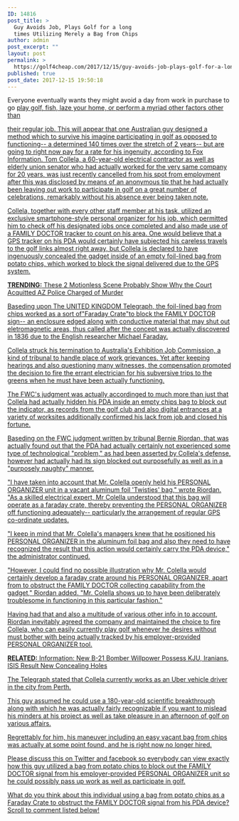 ```yaml
---
ID: 14816
post_title: >
  Guy Avoids Job, Plays Golf for a long
  times Utilizing Merely a Bag from Chips
author: admin
post_excerpt: ""
layout: post
permalink: >
  https://golf4cheap.com/2017/12/15/guy-avoids-job-plays-golf-for-a-long-times-utilizing-merely-a-bag-from-chips/
published: true
post_date: 2017-12-15 19:50:18
---
```

<div itemprop="text">
<p>Everyone eventually wants they might avoid a day from work in purchase to go <a href="https://conservativetribune.com/obama-hits-333-first-president/" rel="noopener" target="_blank"> play golf, fish, laze your home, or perform a myriad other factors other than<p>their regular job. This will appear that one Australian guy designed a method which to survive his imagine participating in golf as opposed to functioning-- a determined 140 times over the stretch of 2 years-- but are going to right now pay for a rate for his ingenuity, according to <a href="http://www.foxnews.com/food-drink/2017/11/30/man-who-used-potato-chip-bag-to-skip-work-for-years-has-been-fired.html" rel="noopener" target="_blank"> Fox Information. Tom Collela, a 60-year-old electrical contractor as well as elderly union senator who had actually worked for the very same company for 20 years, was just recently cancelled from his spot from employment after this was disclosed by means of an anonymous tip that he had actually been leaving out work to participate in golf on a great number of celebrations, remarkably without his absence ever being taken note.</p>

<div>
<p> </p>
</div>

<p>Collela, together with every other staff member at his task, utilized an exclusive smartphone-style personal organizer for his job, which permitted him to check off his designated jobs once completed and also made use of a <a href="https://conservativetribune.com/girl-doc-being-tracked/" rel="noopener" target="_blank"> FAMILY DOCTOR tracker to count on his area. One would believe that a GPS tracker on his PDA would certainly have subjected his careless travels to the golf links almost right away, but Collela is declared to have ingenuously concealed the gadget inside of an empty foil-lined bag from potato chips, which worked to block the signal delivered due to the GPS system.</p>

<p><strong>TRENDING:</strong> These 2 Motionless Scene Probably Show Why the Court Acquitted AZ Police Charged of Murder</p>

<p>Baseding upon <a href="http://www.telegraph.co.uk/news/2017/11/27/australian-sacked-skipping-work-using-crisp-packet-hide-whereabouts/" rel="noopener" target="_blank"> The UNITED KINGDOM Telegraph, the foil-lined bag from chips worked as a sort of"Faraday Crate"to block the FAMILY DOCTOR sign-- an enclosure edged along with conductive material that may shut out eletromagnetic areas, thus called after the concept was actually discovered in 1836 due to the English researcher Michael Faraday.</p>

<p>Collela struck his termination to Australia's Exhibition Job Commission, a kind of tribunal to handle place of work grievances. Yet after keeping hearings and also questioning many witnesses, the compensation promoted the decision to fire the errant electrician for his subversive trips to the greens when he must have been actually functioning.</p>

<div>
<p> </p>
</div>

<p>The FWC's judgment was actually accordinged to much more than just that Collela had actually hidden his PDA inside an empty chips bag to block out the indicator, as records from the golf club and also digital entrances at a variety of worksites additionally confirmed his lack from job and closed his fortune.</p>

<p>Baseding on the <a href="https://www.fwc.gov.au/documents/decisionssigned/html/pdf/2017fwc5533.pdf" rel="noopener" target="_blank"> FWC judgment written by tribunal Bernie Riordan, that was actually found out that the PDA had actually certainly not experienced some type of technological "problem," as had been asserted by Collela's defense, however had actually had its sign blocked out purposefully as well as in a "purposely naughty" manner.</p>

<p>"I have taken into account that Mr. Colella openly held his PERSONAL ORGANIZER unit in a vacant aluminum foil 'Twisties' bag," wrote Riordan. "As a skilled electrical expert, Mr Colella understood that this bag will operate as a faraday crate, thereby preventing the PERSONAL ORGANIZER off functioning adequately-- particularly the arrangement of regular GPS co-ordinate updates.</p>

<p>"I keep in mind that Mr. Colella's managers knew that he positioned his PERSONAL ORGANIZER in the aluminum foil bag and also they need to have recognized the result that this action would certainly carry the PDA device," the administrator continued.</p>

<div>
<p> </p>
</div>

<p>"However, I could find no possible illustration why Mr. Colella would certainly develop a faraday crate around his PERSONAL ORGANIZER, apart from to obstruct the FAMILY DOCTOR collecting capability from the gadget," Riordan added. "Mr. Colella shows up to have been deliberately troublesome in functioning in this particular fashion."</p>

<p>Having had that and also a multitude of various other info in to account, Riordan inevitably agreed the company and maintained the choice to fire Collela, who can easily currently play golf whenever he desires without must bother with being actually tracked by his employer-provided PERSONAL ORGANIZER tool.</p>

<p><strong>RELATED:</strong> Information: New B-21 Bomber Willpower Possess KJU, Iranians, ISIS Result New Concealing Holes</p>

<p>The Telegraph stated that Collela currently works as an Uber vehicle driver in the city from Perth.</p>

<p>This guy assumed he could use a 180-year-old scientific breakthrough along with which he was actually fairly recognizable if you want to mislead his minders at his project as well as take pleasure in an afternoon of golf on various affairs.</p>

<div>
<p> </p>
</div>

<p>Regrettably for him, his maneuver including an easy vacant bag from chips was actually at some point found, and he is right now no longer hired.</p>

<p>Please discuss this on Twitter and facebook so everybody can view exactly how this guy utilized a bag from potato chips to block out the FAMILY DOCTOR signal from his employer-provided PERSONAL ORGANIZER unit so he could possibly pass up work as well as participate in golf.</p>

<p><span>What do you think about this individual using a bag from potato chips as a Faraday Crate to obstruct the FAMILY DOCTOR signal from his PDA device?Scroll to comment listed below!
